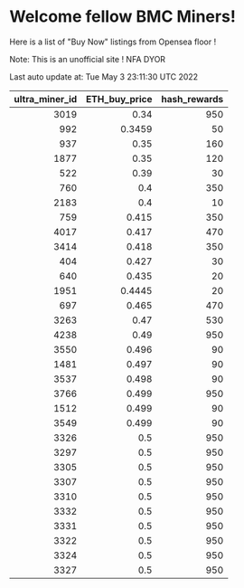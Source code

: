 # Welcome fellow BMC Miners!
Here is a list of "Buy Now" listings from Opensea floor !

Note: This is an unofficial site ! NFA DYOR


Last auto update at: Tue May  3 23:11:30 UTC 2022


|   ultra_miner_id |   ETH_buy_price |   hash_rewards |
|-----------------:|----------------:|---------------:|
|             3019 |          0.34   |            950 |
|              992 |          0.3459 |             50 |
|              937 |          0.35   |            160 |
|             1877 |          0.35   |            120 |
|              522 |          0.39   |             30 |
|              760 |          0.4    |            350 |
|             2183 |          0.4    |             10 |
|              759 |          0.415  |            350 |
|             4017 |          0.417  |            470 |
|             3414 |          0.418  |            350 |
|              404 |          0.427  |             30 |
|              640 |          0.435  |             20 |
|             1951 |          0.4445 |             20 |
|              697 |          0.465  |            470 |
|             3263 |          0.47   |            530 |
|             4238 |          0.49   |            950 |
|             3550 |          0.496  |             90 |
|             1481 |          0.497  |             90 |
|             3537 |          0.498  |             90 |
|             3766 |          0.499  |            950 |
|             1512 |          0.499  |             90 |
|             3549 |          0.499  |             90 |
|             3326 |          0.5    |            950 |
|             3297 |          0.5    |            950 |
|             3305 |          0.5    |            950 |
|             3307 |          0.5    |            950 |
|             3310 |          0.5    |            950 |
|             3332 |          0.5    |            950 |
|             3331 |          0.5    |            950 |
|             3322 |          0.5    |            950 |
|             3324 |          0.5    |            950 |
|             3327 |          0.5    |            950 |